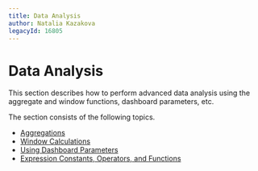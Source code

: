 ```yaml
---
title: Data Analysis
author: Natalia Kazakova
legacyId: 16805
---
```

# Data Analysis
This section describes how to perform advanced data analysis using the aggregate and window functions, dashboard parameters, etc.

The section consists of the following topics.
* [Aggregations](data-analysis/aggregations.md)
* [Window Calculations](data-analysis/window-calculations.md)
* [Using Dashboard Parameters](data-analysis/using-dashboard-parameters.md)
* [Expression Constants, Operators, and Functions](data-analysis/expression-constants-operators-and-functions.md)